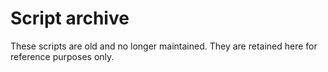 # Script archive

These scripts are old and no longer maintained. They are retained here for reference purposes only.
